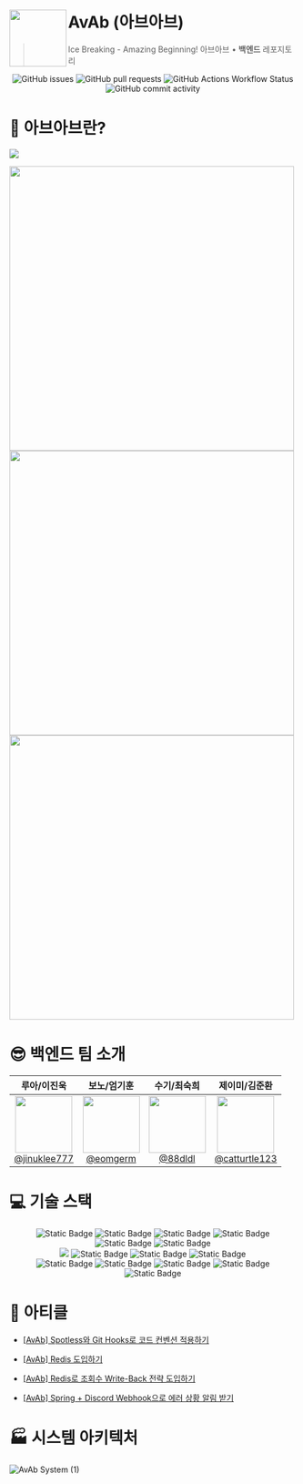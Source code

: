 # AvAb (아브아브) <img src="https://github.com/TeamAvAb/AvAb-Back/assets/52905679/9067fe99-fb7d-47ad-8e20-0d71860bee87" align=left width=100> 
> Ice Breaking - Amazing Beginning! 아브아브 • **백엔드** 레포지토리

<div align="center">
<img alt="GitHub issues" src="https://img.shields.io/github/issues/TeamAvAb/AvAb-Back?label=Issues&labelColor=%2332439C&color=%23a0ddff">
<img alt="GitHub pull requests" src="https://img.shields.io/github/issues-pr/TeamAvAb/AvAb-Back?label=PRs&labelColor=32439c&color=a0ddff">
<img alt="GitHub Actions Workflow Status" src="https://img.shields.io/github/actions/workflow/status/TeamAvAb/AvAb-Back/dev_deploy.yml?label=dev&labelColor=32439c&color=a0ddff">
<img alt="GitHub commit activity" src="https://img.shields.io/github/commit-activity/w/TeamAvAb/AvAb-Back?label=Commits&labelColor=32439c&color=a0ddff">
</div>

# 🐧 아브아브란?
<a href="https://www.instagram.com/avab.ovo" target="_blank"><img src="https://img.shields.io/badge/Instagram-E4405F?style=flat-square&logo=instagram&logoColor=white"/></a>
<div>
  <img width=500 src="https://github.com/TeamAvAb/AvAb-Back/assets/52905679/af642895-6e5c-4d81-a905-4bd6ef66ba24"/>
  <img width=500 src="https://github.com/TeamAvAb/AvAb-Back/assets/52905679/ce33769d-8331-405a-ac13-315252d91489"/>
  <img width=500 src="https://github.com/TeamAvAb/AvAb-Back/assets/52905679/a80855a6-3f9f-48a5-bd59-085df81f2c82"/>
</div>

# 😎 **백엔드** 팀 소개

| **루아/이진욱** | **보노/엄기훈** | **수기/최숙희** | **제이미/김준환** |
| :------: | :------: | :------: | :------: |
| [<img src="https://avatars.githubusercontent.com/u/113356682?v=4" height=100 width=100> <br/> @jinuklee777](https://github.com/jinuklee777) | [<img src="https://avatars.githubusercontent.com/u/52905679?v=4" height=100 width=100> <br/> @eomgerm](https://github.com/eomgerm) | [<img src="https://avatars.githubusercontent.com/u/110217133?v=4" height=100 width=100> <br/> @88dldl](https://github.com/88dldl) | [<img src="https://avatars.githubusercontent.com/u/101050942?v=4" height=100 width=100> <br/> @catturtle123](https://github.com/catturtle123) |


# 💻 기술 스택
<div align="center">
<img alt="Static Badge" src="https://img.shields.io/badge/Java-ec2025?style=flat-square&logo=java&logoColor=white">
<img alt="Static Badge" src="https://img.shields.io/badge/Spring_Boot-6DB33F?style=flat-square&logo=springboot&logoColor=white">
<img alt="Static Badge" src="https://img.shields.io/badge/Spring_Data_JPA-6DB33F?style=flat-square&logo=springboot&logoColor=white">
<img alt="Static Badge" src="https://img.shields.io/badge/Spring_Security-6DB33F?style=flat-square&logo=springsecurity&logoColor=white">
<img alt="Static Badge" src="https://img.shields.io/badge/Spring_Scheduler-6DB33F?style=flat-square&logo=spring&logoColor=white">
<img alt="Static Badge" src="https://img.shields.io/badge/Spring_Batch-6DB33F?style=flat-square&logo=spring&logoColor=white">
<br/>
<img src="https://img.shields.io/badge/MySQL-4479A1?style=flat-square&logo=MySQL&logoColor=white"/>
<img alt="Static Badge" src="https://img.shields.io/badge/QueryDSL-0289cf?style=flat-square&logoColor=white">
<img alt="Static Badge" src="https://img.shields.io/badge/JWT-000000?style=flat-square&logo=jsonwebtokens&logoColor=white">
<img alt="Static Badge" src="https://img.shields.io/badge/OpenFeign-E50914?style=flat-square&logo=netflix&logoColor=white">
<br/>
<img alt="Static Badge" src="https://img.shields.io/badge/Amazon_EB-FF9900?style=flat-square&logo=amazonec2&logoColor=white">
<img alt="Static Badge" src="https://img.shields.io/badge/Amazon_ElastiCache-DC382D?style=flat-square&logo=redis&logoColor=white">
<img alt="Static Badge" src="https://img.shields.io/badge/Amazon_S3-569A31?style=flat-square&logo=amazons3&logoColor=white">
<img alt="Static Badge" src="https://img.shields.io/badge/Amazon_RDS-527FFF?style=flat-square&logo=amazonrds&logoColor=white">
<br/>
<img alt="Static Badge" src="https://img.shields.io/badge/Swagger-85EA2D?style=flat-square&logo=swagger&logoColor=black">
</div>

# 📕 아티클
- [[AvAb] Spotless와 Git Hooks로 코드 컨벤션 적용하기](https://velog.io/@eomgerm/AvAb-Spotless와-Git-Hooks로-코드-컨벤션-적용하기)

- [[AvAb] Redis 도입하기](https://velog.io/@eomgerm/AvAb-Redis-도입하기-1)

- [[AvAb] Redis로 조회수 Write-Back 전략 도입하기](https://velog.io/@eomgerm/AvAb-Redis로-조회수-Write-Back-전략-도입하기)

- [[AvAb] Spring + Discord Webhook으로 에러 상황 알림 받기](https://velog.io/@eomgerm/AvAb-Spring-Discord-Webhook으로-에러-상황-알림-받기)

# 🏭 시스템 아키텍처
![AvAb System (1)](https://github.com/TeamAvAb/AvAb-Back/assets/52905679/a52f0a76-b2ef-4b41-8add-6b853daef6c9)
